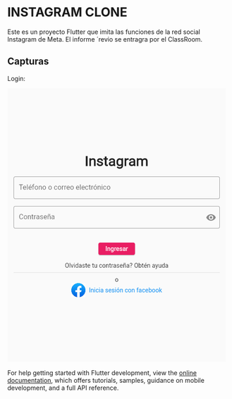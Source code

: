 # INSTAGRAM CLONE

Este es un proyecto Flutter que imita las funciones de la red social Instagram de Meta. El informe ´revio se entragra por el ClassRoom.

## Capturas

Login:

![value samples - dark](https://raw.githubusercontent.com/Jeanstevesanchez/proyecto-final/main/screens/login.png)

For help getting started with Flutter development, view the
[online documentation](https://docs.flutter.dev/), which offers tutorials,
samples, guidance on mobile development, and a full API reference.
